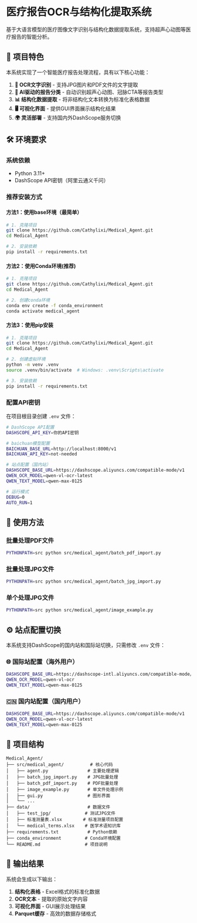 # 医疗报告OCR与结构化提取系统

基于大语言模型的医疗图像文字识别与结构化数据提取系统，支持超声心动图等医疗报告的智能分析。

## 🌟 项目特色

本系统实现了一个智能医疗报告处理流程，具有以下核心功能：

1. **📸 OCR文字识别** - 支持JPG图片和PDF文件的文字提取
2. **🤖 AI驱动的报告分类** - 自动识别超声心动图、冠脉CTA等报告类型
3. **📊 结构化数据提取** - 将非结构化文本转换为标准化表格数据
4. **🖥️ 可视化界面** - 提供GUI界面展示结构化结果
5. **🌍 灵活部署** - 支持国内外DashScope服务切换

## 🛠️ 环境要求

### 系统依赖
- Python 3.11+
- DashScope API密钥（阿里云通义千问）

### 推荐安装方式

#### 方法1：使用base环境（最简单）
```bash
# 1. 克隆项目
git clone https://github.com/Cathylixi/Medical_Agent.git
cd Medical_Agent

# 2. 安装依赖
pip install -r requirements.txt
```

#### 方法2：使用Conda环境(推荐)
```bash
# 1. 克隆项目
git clone https://github.com/Cathylixi/Medical_Agent.git
cd Medical_Agent

# 2. 创建conda环境
conda env create -f conda_environment
conda activate medical_agent
```

#### 方法3：使用pip安装
```bash
# 1. 克隆项目
git clone https://github.com/Cathylixi/Medical_Agent.git
cd Medical_Agent

# 2. 创建虚拟环境
python -m venv .venv
source .venv/bin/activate  # Windows: .venv\Scripts\activate

# 3. 安装依赖
pip install -r requirements.txt
```

### 配置API密钥

在项目根目录创建 `.env` 文件：
```bash
# DashScope API配置
DASHSCOPE_API_KEY=你的API密钥

# baichuan模型配置
BAICHUAN_BASE_URL=http://localhost:8000/v1
BAICHUAN_API_KEY=not-needed

# 站点配置（国内站）
DASHSCOPE_BASE_URL=https://dashscope.aliyuncs.com/compatible-mode/v1
QWEN_OCR_MODEL=qwen-vl-ocr-latest
QWEN_TEXT_MODEL=qwen-max-0125

# 运行模式
DEBUG=0
AUTO_RUN=1
```

## 🚀 使用方法

### 批量处理PDF文件
```bash
PYTHONPATH=src python src/medical_agent/batch_pdf_import.py
```

### 批量处理JPG文件
```bash
PYTHONPATH=src python src/medical_agent/batch_jpg_import.py
```

### 单个处理JPG文件
```bash
PYTHONPATH=src python src/medical_agent/image_example.py
```

## ⚙️ 站点配置切换

本系统支持DashScope的国内站和国际站切换，只需修改 `.env` 文件：

### 🌐 国际站配置（海外用户）
```bash
DASHSCOPE_BASE_URL=https://dashscope-intl.aliyuncs.com/compatible-mode/v1
QWEN_OCR_MODEL=qwen-vl-ocr
QWEN_TEXT_MODEL=qwen-max-0125
```

### 🇨🇳 国内站配置（国内用户）
```bash
DASHSCOPE_BASE_URL=https://dashscope.aliyuncs.com/compatible-mode/v1
QWEN_OCR_MODEL=qwen-vl-ocr-latest
QWEN_TEXT_MODEL=qwen-max-0125
```

## 📁 项目结构

```
Medical_Agent/
├── src/medical_agent/          # 核心代码
│   ├── agent.py               # 主要处理逻辑
│   ├── batch_jpg_import.py    # JPG批量处理
│   ├── batch_pdf_import.py    # PDF批量处理
│   ├── image_example.py       # 单文件处理示例
│   ├── gui.py                 # 图形界面
│   └── ...
├── data/                      # 数据文件
│   ├── test_jpg/             # 测试JPG文件
│   ├── 标准测量表.xlsx        # 标准测量项目配置
│   └── medical_terms.xlsx    # 医学术语知识库
├── requirements.txt           # Python依赖
├── conda_environment         # Conda环境配置
└── README.md                 # 项目说明
```

## 🎯 输出结果

系统会生成以下输出：

1. **结构化表格** - Excel格式的标准化数据
2. **OCR文本** - 提取的原始文字内容
3. **可视化界面** - GUI展示处理结果
4. **Parquet缓存** - 高效的数据存储格式


